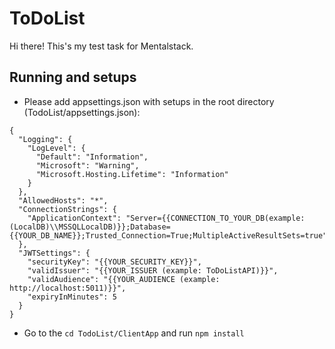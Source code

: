 # ToDoList

Hi there! This's my test task for Mentalstack.

## Running and setups

* Please add appsettings.json with setups in the root directory (TodoList/appsettings.json):
```
{
  "Logging": {
    "LogLevel": {
      "Default": "Information",
      "Microsoft": "Warning",
      "Microsoft.Hosting.Lifetime": "Information"
    }
  },
  "AllowedHosts": "*",
  "ConnectionStrings": {
    "ApplicationContext": "Server={{CONNECTION_TO_YOUR_DB(example: (LocalDB)\\MSSQLLocalDB)}};Database={{YOUR_DB_NAME}};Trusted_Connection=True;MultipleActiveResultSets=true"
  },
  "JWTSettings": {
    "securityKey": "{{YOUR_SECURITY_KEY}}",
    "validIssuer": "{{YOUR_ISSUER (example: ToDoListAPI)}}",
    "validAudience": "{{YOUR_AUDIENCE (example: http://localhost:5011)}}",
    "expiryInMinutes": 5
  }
}
```
* Go to the `cd TodoList/ClientApp` and run `npm install`
